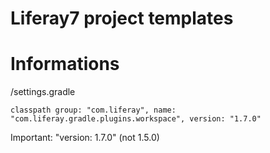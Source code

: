 #	Liferay7 project templates

#	Informations
/settings.gradle

	classpath group: "com.liferay", name: "com.liferay.gradle.plugins.workspace", version: "1.7.0"

Important: "version: 1.7.0" (not 1.5.0)